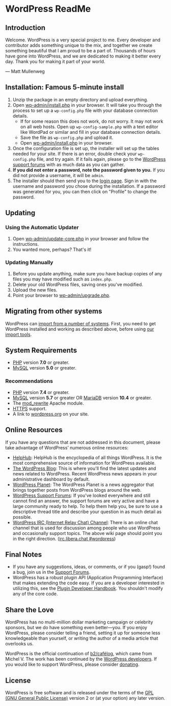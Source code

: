 # WordPress ReadMe

## Introduction

Welcome. WordPress is a very special project to me. Every developer and contributor adds something unique to the mix, and together we create something beautiful that I am proud to be a part of. Thousands of hours have gone into WordPress, and we are dedicated to making it better every day. Thank you for making it part of your world.

— Matt Mullenweg

## Installation: Famous 5-minute install

1. Unzip the package in an empty directory and upload everything.
2. Open [wp-admin/install.php](wp-admin/install.php) in your browser. It will take you through the process to set up a `wp-config.php` file with your database connection details.
   - If for some reason this does not work, do not worry. It may not work on all web hosts. Open up `wp-config-sample.php` with a text editor like WordPad or similar and fill in your database connection details.
   - Save the file as `wp-config.php` and upload it.
   - Open [wp-admin/install.php](wp-admin/install.php) in your browser.
3. Once the configuration file is set up, the installer will set up the tables needed for your site. If there is an error, double check your `wp-config.php` file, and try again. If it fails again, please go to the [WordPress support forums](https://wordpress.org/support/forums/) with as much data as you can gather.
4. **If you did not enter a password, note the password given to you.** If you did not provide a username, it will be `admin`.
5. The installer should then send you to the [login page](wp-login.php). Sign in with the username and password you chose during the installation. If a password was generated for you, you can then click on "Profile" to change the password.

## Updating

### Using the Automatic Updater

1. Open [wp-admin/update-core.php](wp-admin/update-core.php) in your browser and follow the instructions.
2. You wanted more, perhaps? That's it!

### Updating Manually

1. Before you update anything, make sure you have backup copies of any files you may have modified such as `index.php`.
2. Delete your old WordPress files, saving ones you've modified.
3. Upload the new files.
4. Point your browser to [wp-admin/upgrade.php](wp-admin/upgrade.php).

## Migrating from other systems

WordPress can [import from a number of systems](https://wordpress.org/documentation/article/importing-content/). First, you need to get WordPress installed and working as described above, before using [our import tools](wp-admin/import.php).

## System Requirements

- [PHP](https://secure.php.net/) version **7.0** or greater.
- [MySQL](https://www.mysql.com/) version **5.0** or greater.

### Recommendations

- [PHP](https://secure.php.net/) version **7.4** or greater.
- [MySQL](https://www.mysql.com/) version **5.7** or greater OR [MariaDB](https://mariadb.org/) version **10.4** or greater.
- The [mod_rewrite](https://httpd.apache.org/docs/2.2/mod/mod_rewrite.html) Apache module.
- [HTTPS](https://wordpress.org/news/2016/12/moving-toward-ssl/) support.
- A link to [wordpress.org](https://wordpress.org/) on your site.

## Online Resources

If you have any questions that are not addressed in this document, please take advantage of WordPress’ numerous online resources:

- [HelpHub](https://wordpress.org/documentation/): HelpHub is the encyclopedia of all things WordPress. It is the most comprehensive source of information for WordPress available.
- [The WordPress Blog](https://wordpress.org/news/): This is where you'll find the latest updates and news related to WordPress. Recent WordPress news appears in your administrative dashboard by default.
- [WordPress Planet](https://planet.wordpress.org/): The WordPress Planet is a news aggregator that brings together posts from WordPress blogs around the web.
- [WordPress Support Forums](https://wordpress.org/support/forums/): If you've looked everywhere and still cannot find an answer, the support forums are very active and have a large community ready to help. To help them help you, be sure to use a descriptive thread title and describe your question in as much detail as possible.
- [WordPress IRC (Internet Relay Chat) Channel](https://wordpress.org/support/handbook/appendix/other-support-locations/introduction-to-irc/): There is an online chat channel that is used for discussion among people who use WordPress and occasionally support topics. The above wiki page should point you in the right direction. ([irc.libera.chat #wordpress](https://web.libera.chat/#wordpress))

## Final Notes

- If you have any suggestions, ideas, or comments, or if you (gasp!) found a bug, join us in the [Support Forums](https://wordpress.org/support/forums/).
- WordPress has a robust plugin API (Application Programming Interface) that makes extending the code easy. If you are a developer interested in utilizing this, see the [Plugin Developer Handbook](https://developer.wordpress.org/plugins/). You shouldn't modify any of the core code.

## Share the Love

WordPress has no multi-million dollar marketing campaign or celebrity sponsors, but we do have something even better—you. If you enjoy WordPress, please consider telling a friend, setting it up for someone less knowledgeable than yourself, or writing the author of a media article that overlooks us.

WordPress is the official continuation of [b2/caf&eacute;log](https://cafelog.com/), which came from Michel V. The work has been continued by the [WordPress developers](https://wordpress.org/about/). If you would like to support WordPress, please consider [donating](https://wordpress.org/donate/).

## License

WordPress is free software and is released under the terms of the [GPL (GNU General Public License)](license.txt) version 2 or (at your option) any later version.
